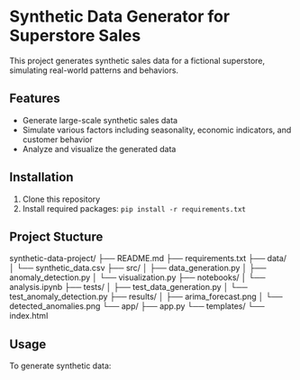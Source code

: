 # Synthetic Data Generator for Superstore Sales

This project generates synthetic sales data for a fictional superstore, simulating real-world patterns and behaviors.

## Features
- Generate large-scale synthetic sales data
- Simulate various factors including seasonality, economic indicators, and customer behavior
- Analyze and visualize the generated data

## Installation
1. Clone this repository
2. Install required packages: `pip install -r requirements.txt`

## Project Stucture 

synthetic-data-project/
├── README.md
├── requirements.txt
├── data/
│   └── synthetic_data.csv
├── src/
│   ├── data_generation.py
│   ├── anomaly_detection.py
│   └── visualization.py
├── notebooks/
│   └── analysis.ipynb
├── tests/
│   ├── test_data_generation.py
│   └── test_anomaly_detection.py
├── results/
│   ├── arima_forecast.png
│   └── detected_anomalies.png
└── app/
    ├── app.py
    └── templates/
        └── index.html
## Usage
To generate synthetic data:
